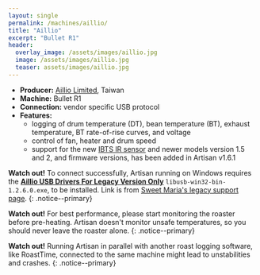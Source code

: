 ```yaml
---
layout: single
permalink: /machines/aillio/
title: "Aillio"
excerpt: "Bullet R1"
header:
  overlay_image: /assets/images/aillio.jpg
  image: /assets/images/aillio.jpg
  teaser: assets/images/aillio.jpg
---
```


* __Producer:__ [Aillio Limited](https://aillio.com), Taiwan
* __Machine:__ Bullet R1
* __Connection:__ vendor specific USB protocol
* __Features:__ 
  - logging of drum temperature (DT), bean temperature (BT), exhaust temperature, BT rate-of-rise curves, and voltage
  - control of fan, heater and drum speed
  - support for the new [IBTS IR sensor](https://medium.com/@aillio/the-start-of-something-39aa01d08fa9) and newer models version 1.5 and 2, and firmware versions, has been added in Artisan v1.6.1

**Watch out!** 
To connect successfully, Artisan running on Windows requires the **[Aillio USB Drivers For Legacy Version Only](https://s3.amazonaws.com/aillio/bulletr1interface/installation/LibUSB/libusb-win32-bin-1.2.6.0.exe)** `libusb-win32-bin-1.2.6.0.exe`, to be installed.  Link is from [Sweet Maria's legacy support page](https://legacy.sweetmarias.com/library/aillio-bullet-r1-support/).
{: .notice--primary}

**Watch out!** For best performance, please start monitoring the
roaster before pre-heating.  Artisan doesn't monitor unsafe
temperatures, so you should never leave the roaster alone.
{: .notice--primary}

**Watch out!** Running Artisan in parallel with another roast logging software, like RoastTime, connected to the same machine might lead to unstabilities and crashes.
{: .notice--primary}
